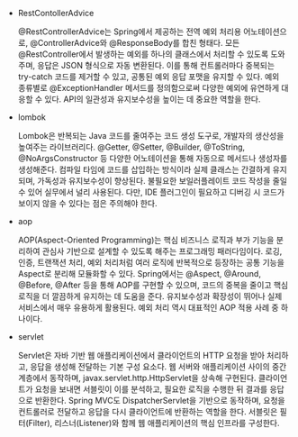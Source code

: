 - RestContollerAdvice

  @RestControllerAdvice는 Spring에서 제공하는 전역 예외 처리용 어노테이션으로, @ControllerAdvice와 @ResponseBody를 합친 형태다. 모든 @RestController에서 발생하는 예외를 하나의 클래스에서 처리할 수 있도록 도와주며, 응답은 JSON 형식으로 자동 변환된다. 이를 통해 컨트롤러마다 중복되는 try-catch 코드를 제거할 수 있고, 공통된 예외 응답 포맷을 유지할 수 있다. 예외 종류별로 @ExceptionHandler 메서드를 정의함으로써 다양한 예외에 유연하게 대응할 수 있다. API의 일관성과 유지보수성을 높이는 데 중요한 역할을 한다.

- lombok

  Lombok은 반복되는 Java 코드를 줄여주는 코드 생성 도구로, 개발자의 생산성을 높여주는 라이브러리다. @Getter, @Setter, @Builder, @ToString, @NoArgsConstructor 등 다양한 어노테이션을 통해 자동으로 메서드나 생성자를 생성해준다. 컴파일 타임에 코드를 삽입하는 방식이라 실제 클래스는 간결하게 유지되며, 가독성과 유지보수성이 향상된다. 불필요한 보일러플레이트 코드 작성을 줄일 수 있어 실무에서 널리 사용된다. 다만, IDE 플러그인이 필요하고 디버깅 시 코드가 보이지 않을 수 있다는 점은 주의해야 한다.

- aop

  AOP(Aspect-Oriented Programming)는 핵심 비즈니스 로직과 부가 기능을 분리하여 관심사 기반으로 설계할 수 있도록 해주는 프로그래밍 패러다임이다. 로깅, 인증, 트랜잭션 처리, 예외 처리처럼 여러 로직에 반복적으로 등장하는 공통 기능을 Aspect로 분리해 모듈화할 수 있다. Spring에서는 @Aspect, @Around, @Before, @After 등을 통해 AOP를 구현할 수 있으며, 코드의 중복을 줄이고 핵심 로직을 더 깔끔하게 유지하는 데 도움을 준다. 유지보수성과 확장성이 뛰어나 실제 서비스에서 매우 유용하게 활용된다. 예외 처리 역시 대표적인 AOP 적용 사례 중 하나이다.

- servlet

  Servlet은 자바 기반 웹 애플리케이션에서 클라이언트의 HTTP 요청을 받아 처리하고, 응답을 생성해 전달하는 기본 구성 요소다. 웹 서버와 애플리케이션 사이의 중간 계층에서 동작하며, javax.servlet.http.HttpServlet을 상속해 구현된다. 클라이언트가 요청을 보내면 서블릿이 이를 분석하고, 필요한 로직을 수행한 뒤 결과를 응답으로 반환한다. Spring MVC도 DispatcherServlet을 기반으로 동작하며, 요청을 컨트롤러로 전달하고 응답을 다시 클라이언트에 반환하는 역할을 한다. 서블릿은 필터(Filter), 리스너(Listener)와 함께 웹 애플리케이션의 핵심 인프라를 구성한다.